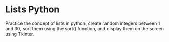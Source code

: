 # Lists Python
Practice the concept of lists in python, create random integers between 1 and 30, sort them using the sort() function, and display them on the screen using Tkinter.
